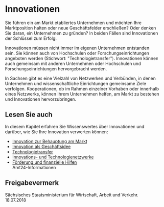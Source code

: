 # Innovationen

Sie führen ein am Markt etabliertes Unternehmen und möchten Ihre Marktposition halten oder neue Geschäftsfelder erschließen? Oder denken Sie daran, ein Unternehmen zu gründen? In beiden Fällen sind Innovationen der Schlüssel zum Erfolg.

Innovationen müssen nicht immer im eigenen Unternehmen entstanden sein. Sie können auch von Hochschulen oder Forschungseinrichtungen angeboten werden (Stichwort: "Technologietransfer"). Innovationen können auch gemeinsam mit anderen Unternehmen oder Hochschulen und Forschungseinrichtungen hervorgebracht werden.

In Sachsen gibt es eine Vielzahl von Netzwerken und Verbünden, in denen Unternehmen und wissenschaftliche Einrichtungen gemeinsame Ziele verfolgen. Kooperationen, ob im Rahmen einzelner Vorhaben oder innerhalb eines Netzwerks, können Ihrem Unternehmen helfen, am Markt zu bestehen und Innovationen hervorzubringen.

## Lesen Sie auch

In diesem Kapitel erfahren Sie Wissenswertes über Innovationen und darüber, wie Sie Ihre Innovation verwerten können:

* [Innovation zur Behauptung am Markt](https://amt24dev.sachsen.de/zufi/lebenslagen/5000648)
* [Innovation als Geschäftsidee](https://amt24dev.sachsen.de/zufi/lebenslagen/5000343)
* [Technologietransfer](https://amt24dev.sachsen.de/zufi/lebenslagen/5000007)
* [Innovations- und Technologienetzwerke](https://amt24dev.sachsen.de/zufi/lebenslagen/5000323)
* [Förderung und finanzielle Hilfen](https://amt24dev.sachsen.de/zufi/lebenslagen/5000148)  
  Amt24-Informationen

## Freigabevermerk

Sächsisches Staatsministerium für Wirtschaft, Arbeit und Verkehr. 18.07.2018
